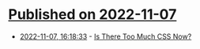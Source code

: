 # [Published on 2022-11-07](index.md)

* [2022-11-07, 16:18:33](https://news.ycombinator.com/item?id=33507817) - [Is There Too Much CSS Now?](https://css-tricks.com/is-there-too-much-css-now/)

